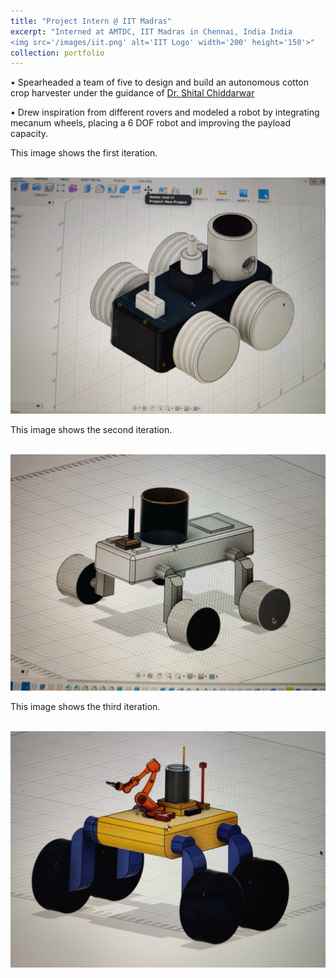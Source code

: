 ```yaml
---
title: "Project Intern @ IIT Madras"
excerpt: "Interned at AMTDC, IIT Madras in Chennai, India India
<img src='/images/iit.png' alt='IIT Logo' width='200' height='150'>"
collection: portfolio
---
```


• Spearheaded a team of five to design and build an autonomous cotton crop harvester under the guidance of [Dr. Shital
Chiddarwar](https://scholar.google.com.hk/citations?user=B9InqKQAAAAJ&hl=en)


• Drew inspiration from different rovers and modeled a robot by integrating mecanum wheels, placing a 6 DOF robot and improving the payload capacity.


This image shows the first iteration.

<br/><img src='/images/first.jpg'>

This image shows the second iteration.

<br/><img src='/images/second.jpg'>

This image shows the third iteration.

<br/><img src='/images/third.jpg'>
